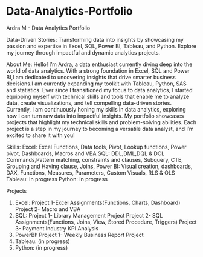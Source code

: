 # Data-Analytics-Portfolio
Ardra M - Data Analytics Portfolio

Data-Driven Stories: 
Transforming data into insights by showcasing my passion and expertise in Excel, SQL, Power BI, Tableau, and Python. Explore my journey through impactful and dynamic analytics projects.

About Me:
Hello! I’m Ardra, a data enthusiast currently diving deep into the world of data analytics. With a strong foundation in Excel, SQL and Power BI,I am dedicated to uncovering insights that drive smarter business decisions.I am currently expanding my toolkit with Tableau, Python, SAS and statistics.
Ever since I transitioned my focus to data analytics, I started equipping myself with technical skills and tools that enable me to analyze data, create visualizations, and tell compelling data-driven stories. Currently, I am continuously honing my skills in data analytics, exploring how I can turn raw data into impactful insights.
My portfolio showcases projects that highlight my technical skills and problem-solving abilities. Each project is a step in my journey to becoming a versatile data analyst, and I’m excited to share it with you!

Skills:
Excel: Excel Functions, Data tools, Pivot, Lookup functions, Power pivot, Dashboards, Macros and VBA
SQL: DDL,DML,DQL & DCL Commands,Pattern matching, constraints and clauses, Subquery, CTE, Grouping and Having clause, Joins,
Power BI: Visual creation, dashboards, DAX, Functions, Measures, Parameters, Custom Visuals, RLS & OLS
Tableau: In progress
Python: In progress

Projects
1. Excel:
   Project 1-Excel Assignments(Functions, Charts, Dashboard)
   Project 2- Macro and VBA 
3. SQL:
   Project 1- Library Management Project
   Project 2- SQL Assignments(Functions, Joins, View, Stored Procedure, Triggers)
   Project 3- Payment Industry KPI Analysis
5. PowerBI:
   Project 1- Weekly Business Report Project
6. Tableau: (in progress)
7. Python: (in progress)

